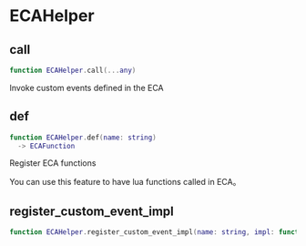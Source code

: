 # ECAHelper

## call

```lua
function ECAHelper.call(...any)
```

Invoke custom events defined in the ECA
## def

```lua
function ECAHelper.def(name: string)
  -> ECAFunction
```

Register ECA functions

You can use this feature to have lua functions called in ECA。
## register_custom_event_impl

```lua
function ECAHelper.register_custom_event_impl(name: string, impl: function)
```


